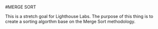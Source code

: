 #MERGE SORT

This is a stretch goal for Lighthouse Labs. The purpose of this thing is to create a sorting algorthm base on the Merge Sort methodology. 
